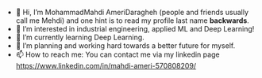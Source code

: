 - 👋 Hi, I’m MohammadMahdi AmeriDaragheh (people and friends usually call me Mehdi) and one hint is to read my profile last name **backwards**.
- 👀 I’m interested in industrial engineering, applied ML and Deep Learning!
- 🌱 I’m currently learning Deep Learning.
- 💞️ I’m planning and working hard towards a better future for myself.
- 📫 How to reach me: You can contact me via my linkedin page https://www.linkedin.com/in/mahdi-ameri-570808209/ 

<!---
mehdi-irema/mehdi-irema is a ✨ special ✨ repository because its `README.md` (this file) appears on your GitHub profile.
You can click the Preview link to take a look at your changes.
--->
